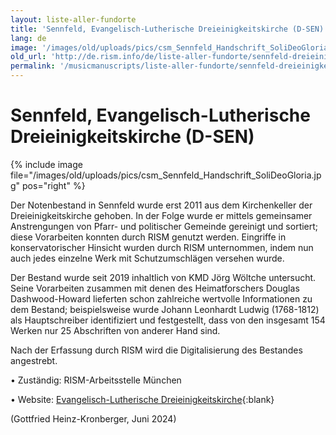 ```yaml
---
layout: liste-aller-fundorte
title: 'Sennfeld, Evangelisch-Lutherische Dreieinigkeitskirche (D-SEN)'
lang: de
image: '/images/old/uploads/pics/csm_Sennfeld_Handschrift_SoliDeoGloria.jpg'
old_url: 'http://de.rism.info/de/liste-aller-fundorte/sennfeld-dreieinigkeitskirche.html'
permalink: '/musicmanuscripts/liste-aller-fundorte/sennfeld-dreieinigkeitskirche.html'
---
```



# Sennfeld, Evangelisch-Lutherische Dreieinigkeitskirche (D-SEN)

{% include image file="/images/old/uploads/pics/csm_Sennfeld_Handschrift_SoliDeoGloria.jpg" pos="right" %}

Der Notenbestand in Sennfeld wurde erst 2011 aus dem Kirchenkeller der Dreieinigkeitskirche gehoben. In der Folge wurde er mittels gemeinsamer Anstrengungen von Pfarr- und politischer Gemeinde gereinigt und sortiert; diese Vorarbeiten konnten durch RISM genutzt werden. Eingriffe in konservatorischer Hinsicht wurden durch RISM unternommen, indem nun auch jedes einzelne Werk mit Schutzumschlägen versehen wurde.

Der Bestand wurde seit 2019 inhaltlich von KMD Jörg Wöltche untersucht. Seine Vorarbeiten zusammen mit denen des Heimatforschers Douglas Dashwood-Howard lieferten schon zahlreiche wertvolle Informationen zu dem Bestand; beispielsweise wurde Johann Leonhardt Ludwig (1768-1812) als Hauptschreiber identifiziert und festgestellt, dass von den insgesamt 154 Werken nur 25 Abschriften von anderer Hand sind.

Nach der Erfassung durch RISM wird die Digitalisierung des Bestandes angestrebt.

• Zuständig: RISM-Arbeitsstelle München

• Website: [Evangelisch-Lutherische Dreieinigkeitskirche](https://www.sennfeld-evangelisch.de/ "Opens external link in new window"){:blank}

(Gottfried Heinz-Kronberger, Juni 2024)
